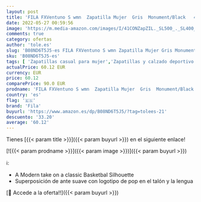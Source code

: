 ```yaml
---
layout: post
title: 'FILA FXVentuno S wmn  Zapatilla Mujer  Gris  Monument/Black   40 EU'
date: 2022-05-27 00:59:56
image: 'https://m.media-amazon.com/images/I/41CONZapZIL._SL500_._SL400_.jpg'
comments: true
category: ofertas
author: 'tole.es'
slug: 'B08ND6T5J5-es FILA FXVentuno S wmn Zapatilla Mujer Gris Monument/Black...'
sku: 'B08ND6T5J5-es'
tags: [ 'Zapatillas casual para mujer','Zapatillas y calzado deportivo para mujer','Zapatos','Zapatos para mujer','Zapatos y complementos','fila','zapatilla','🇪🇸', ]
actualPrice: 60.12 EUR
currency: EUR
price: 60.12
comparePrice: 90.0 EUR
prodname: 'FILA FXVentuno S wmn  Zapatilla Mujer  Gris  Monument/Black   40 EU'
country: 'es'
flag: '🇪🇸'
brand: 'Fila'
buyurl: 'https://www.amazon.es/dp/B08ND6T5J5/?tag=tolees-21'
descuento: '33.20'
average: '60.12'
---
```


Tienes [{{< param title >}}]({{< param buyurl >}}) en el siguiente enlace!

[![{{< param prodname >}}]({{< param image >}})]({{< param buyurl >}})

ℹ️:

- A Modern take on a classic Basketbal Silhouette
- Superposición de ante suave con logotipo de pop en el talón y la lengua

[🛒 Accede a la oferta!!]({{< param buyurl >}})
